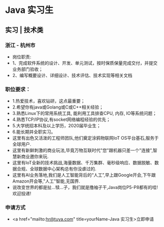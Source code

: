 
# Java 实习生
## 实习  |  技术类
### 浙江 - 杭州市

- 岗位职责:
- 1、完成软件系统的设计、开发、单元测试，按时保质保量完成交付，并提交业务部门验收；
- 2、编写概要设计、详细设计、技术评估、技术实现等相关文档

### 职位要求：
- 1.热爱技术，喜欢钻研，这点最重要；
- 2.希望你有java或Golang或C或C++相关经验；
- 3.熟悉Linux下的常用系统工具, 能利用工具排查CPU, 内存, IO等系统问题；
- 4.熟悉TCP/IP协议,有socket网络编程经验的优先；
- 5.大学统招本科及以上学历，2020届毕业生；
- 6.能长期并全职实习。
- 这里有出色又活泼的工程师团队,他们奠定涂鸦物联网IoT OS平台基石,服务于全球用户.
- 这里有新鲜刺激的商业玩法,毕竟万物互联时代"您"跟机器只差一个"连接",智慧新商业邀你来玩.
- 这里有IoT全新的技术挑战,海量数据、千万集群、毫秒级响应、数据脱敏、数据合规、全球数据中心架构总有你没虐过的.
- 这里有AI业务落地,我们是人工智能背后的“人工”,早上跟Google开会,下午跟Amazon开会等,"人工"智能,无国界.
- 说改变世界的都是扯...犊...子，我们就是撸袖子干,Java岗位P5-P8都有的哇!欢迎投递!
### 申请方式
- <a href="mailto:hr@tuya.com" title=yourName-Java 实习生>立即申请</a>